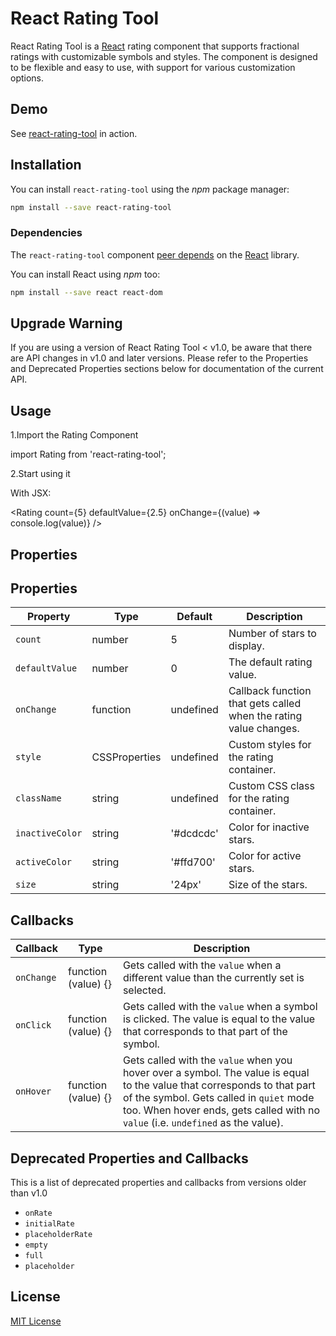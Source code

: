 
# React Rating Tool

React Rating Tool is a [React](https://github.com/facebook/react) rating component that supports fractional ratings with customizable symbols and styles. The component is designed to be flexible and easy to use, with support for various customization options.

## Demo

See [react-rating-tool](http://your-demo-link-here) in action.

## Installation

You can install `react-rating-tool` using the *npm* package manager:

```bash
npm install --save react-rating-tool

```

### Dependencies

The `react-rating-tool` component [peer depends](https://docs.npmjs.com/cli/v10/configuring-npm/package-json) on the [React](https://react.dev/) library.

You can install React using *npm* too:

```bash
npm install --save react react-dom

```

## Upgrade Warning

If you are using a version of React Rating Tool < v1.0, be aware that there are API changes in v1.0 and later versions. Please refer to the Properties and Deprecated Properties sections below for documentation of the current API.

## Usage

1.Import the Rating Component

import Rating from 'react-rating-tool';

2.Start using it

With JSX:

<Rating count={5} defaultValue={2.5} onChange={(value) => console.log(value)} />

## Properties

## Properties

| Property      | Type           | Default     | Description                                             |
|---------------|----------------|-------------|---------------------------------------------------------|
| `count`       | number         | 5           | Number of stars to display.                             |
| `defaultValue`| number         | 0           | The default rating value.                               |
| `onChange`    | function       | undefined   | Callback function that gets called when the rating value changes. |
| `style`       | CSSProperties  | undefined   | Custom styles for the rating container.                 |
| `className`   | string         | undefined   | Custom CSS class for the rating container.              |
| `inactiveColor`| string        | '#dcdcdc'   | Color for inactive stars.                               |
| `activeColor` | string         | '#ffd700'   | Color for active stars.                                 |
| `size`        | string         | '24px'      | Size of the stars.                                      |


## Callbacks

Callback      | Type                           | Description
---           | ---                            | ---
`onChange`    | function (value) {}            | Gets called with the `value` when a different value than the currently set is selected.
`onClick`     | function (value) {}            | Gets called with the `value` when a symbol is clicked. The value is equal to the value that corresponds to that part of the symbol.
`onHover`     | function (value) {}            | Gets called with the `value` when you hover over a symbol. The value is equal to the value that corresponds to that part of the symbol. Gets called in `quiet` mode too. When hover ends, gets called with no `value` (i.e. `undefined` as the value).

## Deprecated Properties and Callbacks

This is a list of deprecated properties and callbacks from versions older than v1.0

* `onRate`
* `initialRate`
* `placeholderRate`
* `empty`
* `full`
* `placeholder`

## License

[MIT License](https://github.com/dreyescat/react-rating/blob/master/LICENSE.md)
